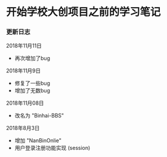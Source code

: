 # 开始学校大创项目之前的学习笔记

### 更新日志

2018年11月11日
- 再次增加了bug

2018年11月9日
 - 修复了一些bug
 - 增加了无数bug
 
2018年11月08日
 - 改名为 "Binhai-BBS"

2018年8月3日
 - 增加 "NanBinOnlie"
 - 用户登录注册功能实现 (session)




